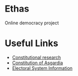 # Ethas
Online democracy project

# Useful Links
- [Constitutional research](https://www.constituteproject.org)
- [Constitution of Asgardia](https://asgardia.space/en/page/constitution)
- [Electoral System Information](http://aceproject.org/)
